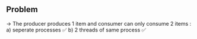## Problem ##
-> The producer produces 1 item and consumer can only consume 2 items : 
a) seperate processes ✅
b) 2 threads of same process ✅

  
